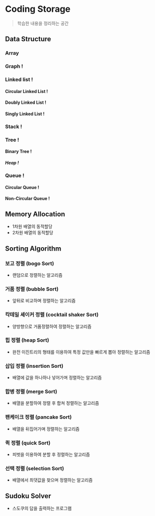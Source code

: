 # Coding Storage
  > 학습한 내용을 정리하는 공간
  
## Data Structure
### Array
### Graph !
### Linked list !
#### Circular Linked List !
#### Doubly Linked List !
#### Singly Linked List !
### Stack !
### Tree !
#### Binary Tree !
##### Heap !
### Queue !
#### Circular Queue !
#### Non-Circular Queue !

## Memory Allocation
  * 1차원 배열의 동적할당
  * 2차원 배열의 동적할당

## Sorting Algorithm
### 보고 정렬 (bogo Sort)
  * 랜덤으로 정렬하는 알고리즘
### 거품 정렬 (bubble Sort)
  * 앞뒤로 비교하며 정렬하는 알고리즘
### 칵테일 셰이커 정렬 (cocktail shaker Sort)
  * 양방향으로 거품정렬하여 정렬하는 알고리즘
### 힙 정렬 (heap Sort)
  * 완전 이진트리의 형태를 이용하여 특정 값만을 빠르게 뽑아 정렬하는 알고리즘
### 삽입 정렬 (insertion Sort)
  * 배열에 값을 하나하나 넣어가며 정렬하는 알고리즘
### 합병 정렬 (merge Sort)
  * 배열을 분할하여 정렬 후 합쳐 정렬하는 알고리즘
### 팬케이크 정렬 (pancake Sort)
  * 배열을 뒤집어가며 정렬하는 알고리즘
### 퀵 정렬 (quick Sort)
  * 피벗을 이용하여 분할 후 정렬하는 알고리즘
### 선택 정렬 (selection Sort)
  * 배열에서 최댓값을 찾으며 정렬하는 알고리즘

## Sudoku Solver
  * 스도쿠의 답을 출력하는 프로그램  
